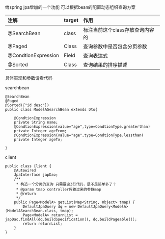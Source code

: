 给spring jpa增加的一个功能
可以根据bean的配置动态组织查询方案


| 注解  | target  | 作用 |
| :------------ |:---------------| :-----|
| @SearchBean	  |class      | 标注当前这个class存放查询内容的 |
| @Paged        |Class      |	查询参数中是否包含分页参数      |
| @CondtionExpression|	Field	| 查询表达式|
| @Sorted  |	Class |	查询结果的排序描述  |

具体实现和参数请看代码

searchbean
```
@SearchBean
@Paged
@Sorted({"id desc"})
public class ModelASearchBean extends Dto{
	
	@CondtionExpression
	private String name;
	@CondtionExpression(value="age",type=CondtionType.greaterthan)
	private Integer ageFrom;
	@CondtionExpression(value="age",type=CondtionType.lessthan)
	private Integer ageTo;
	
}

```

client
```
public class Client {
	@Autowired
	JpaInterface japDao;
	/**
	 * 构造一个分页的查询 只需要这3行代码，是不是简单多了？
	 * @param tmap controller传输过来的参数map
	 * @return
	 */
	public Page<ModelA> getList(Map<String, Object> tmap) {
		DefaultJpaQuery dq = new DefaultJpaQuery<ModelA>(ModelASearchBean.class, tmap);
		Page<ModelA> returnList =  japDao.findAll(dq.buildSpecification(), dq.buildPageable());
		return returnList;
	}
}

```
